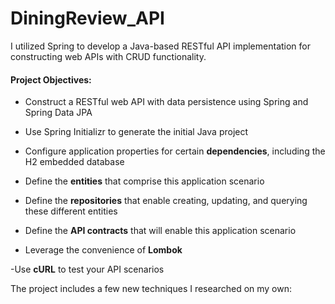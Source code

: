 # DiningReview_API

I utilized Spring to develop a Java-based RESTful API implementation for constructing web APIs with CRUD functionality.

#### Project Objectives:
- Construct a RESTful web API with data persistence using Spring and Spring Data JPA
- Use Spring Initializr to generate the initial Java project
- Configure application properties for certain **dependencies**, including the H2 embedded database
  
- Define the **entities** that comprise this application scenario
- Define the **repositories** that enable creating, updating, and querying these different entities
- Define the **API contracts** that will enable this application scenario
- Leverage the convenience of **Lombok**
  
 -Use **cURL** to test your API scenarios

The project includes a few new techniques I researched on my own:
